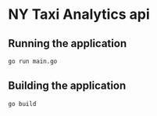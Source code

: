 # NY Taxi Analytics api

## Running the application

```cmd
go run main.go
```

## Building the application

```cmd
go build
```
